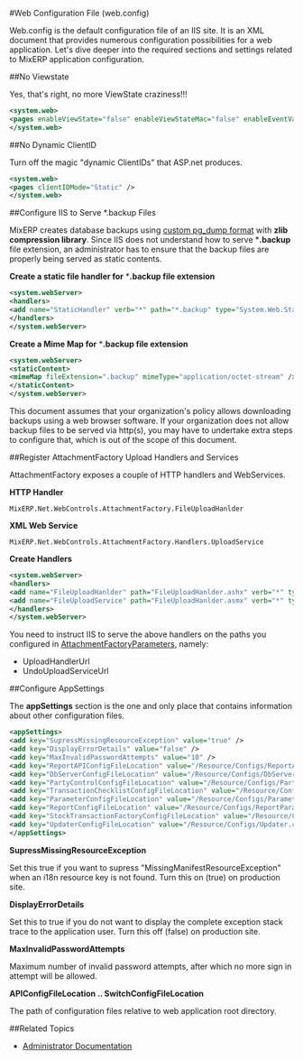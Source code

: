 #Web Configuration File (web.config)

Web.config is the default configuration file of an IIS site. It is an XML document that provides numerous
configuration possibilities for a web application. Let's dive deeper into the required sections
and settings related to MixERP application configuration.

##No Viewstate

Yes, that's right, no more ViewState craziness!!!

```xml
<system.web>
<pages enableViewState="false" enableViewStateMac="false" enableEventValidation="false" />
</system.web>
```


##No Dynamic ClientID

Turn off the magic "dynamic ClientIDs" that ASP.net produces.

```xml
<system.web>
<pages clientIDMode="Static" />
</system.web>
```



##Configure IIS to Serve *.backup Files

MixERP creates database backups using [custom pg_dump format](http://www.postgresql.org/docs/9.4/static/backup-dump.html)
with **zlib compression library**. Since IIS does not understand how to serve ***.backup** file extension, an administrator
has to ensure that the backup files are properly being served as static contents.

**Create a static file handler for** ***.backup file extension**

```xml
<system.webServer>
<handlers>
<add name="StaticHandler" verb="*" path="*.backup" type="System.Web.StaticFileHandler" preCondition="integratedMode" />
</handlers>
</system.webServer>
```

**Create a Mime Map for** ***.backup file extension**

```xml
<system.webServer>
<staticContent>
<mimeMap fileExtension=".backup" mimeType="application/octet-stream" />
</staticContent>
</system.webServer>
```

<div class="alert-box scrud radius">
    This document assumes that your organization's policy allows downloading backups using a web browser
    software. If your organization does not allow backup files to be served via http(s),
    you may have to undertake extra steps to configure that, which is out of the scope of this document.
</div>


##Register AttachmentFactory Upload Handlers and Services

AttachmentFactory exposes a couple of HTTP handlers and WebServices.

**HTTP Handler**

``MixERP.Net.WebControls.AttachmentFactory.FileUploadHanlder``

**XML Web Service**

``MixERP.Net.WebControls.AttachmentFactory.Handlers.UploadService``

**Create Handlers**

```xml
<system.webServer>
<handlers>
<add name="FileUploadHanlder" path="FileUploadHanlder.ashx" verb="*" type="MixERP.Net.WebControls.AttachmentFactory.FileUploadHanlder, MixERP.Net.WebControls.AttachmentFactory, Version=1.0.0.0, Culture=neutral" />
<add name="FileUploadService" path="FileUploadHanlder.asmx" verb="*" type="MixERP.Net.WebControls.AttachmentFactory.Handlers.UploadService, MixERP.Net.WebControls.AttachmentFactory, Version=1.0.0.0, Culture=neutral" preCondition="integratedMode" />
</handlers>
</system.webServer>
```

<div class="alert-box scrud radius">
    <p>
        You need to instruct IIS to serve the above handlers on the paths you configured in
        <a href="attachment-factory-parameters.md">AttachmentFactoryParameters</a>, namely:
    </p>
    <ul>
        <li>UploadHandlerUrl</li>
        <li>UndoUploadServiceUrl</li>
    </ul>
</div>


##Configure AppSettings

The **appSettings** section is the one and only place that contains information about other configuration files.

```xml
<appSettings>
<add key="SupressMissingResourceException" value="true" />
<add key="DisplayErrorDetails" value="false" />
<add key="MaxInvalidPasswordAttempts" value="10" />
<add key="ReportAPIConfigFileLocation" value="/Resource/Configs/ReportApiConfiguration.config" />
<add key="DbServerConfigFileLocation" value="/Resource/Configs/DbServer.config" />
<add key="PartyControlConfigFileLocation" value="/Resource/Configs/PartyControlParameters.config" />
<add key="TransactionChecklistConfigFileLocation" value="/Resource/Configs/TransactionChecklistParameters.config" />
<add key="ParameterConfigFileLocation" value="/Resource/Configs/Parameters.config" />
<add key="ReportConfigFileLocation" value="/Resource/Configs/ReportParameters.config" />
<add key="StockTransactionFactoryConfigFileLocation" value="/Resource/Configs/StockTransactionFactoryParameters.config" />
<add key="UpdaterConfigFileLocation" value="/Resource/Configs/Updater.config" />
</appSettings>
```

**SupressMissingResourceException**

Set this true if you want to supress "MissingManifestResourceException" when
an i18n resource key is not found. Turn this on (true) on production site.

**DisplayErrorDetails**

Set this to true if you do not want to display the complete exception stack trace
to the application user. Turn this off (false) on production site.

**MaxInvalidPasswordAttempts**

Maximum number of invalid password attempts, after which no more sign in attempt will be allowed.

**APIConfigFileLocation .. SwitchConfigFileLocation**

The path of configuration files relative to web application root directory.

##Related Topics
* [Administrator Documentation](../admin.md)